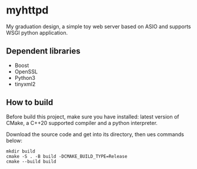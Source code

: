 # myhttpd
My graduation design, a simple toy web server based on ASIO and supports WSGI python application.
## Dependent libraries
- Boost
- OpenSSL
- Python3
- tinyxml2
## How to build
Before build this project, make sure you have installed: latest version of CMake, a C++20 supported compiler and a python interpreter. 

Download the source code and get into its directory, 
then ues commands below:
```
mkdir build
cmake -S . -B build -DCMAKE_BUILD_TYPE=Release
cmake --build build
```
